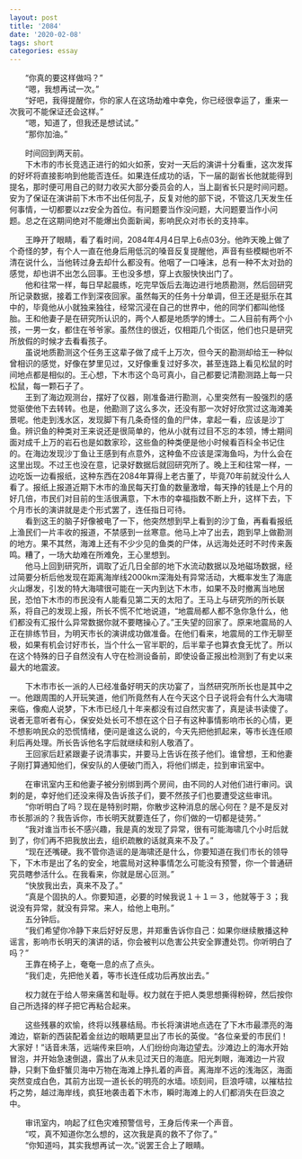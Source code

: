 ```yaml
---
layout: post
title: '2084'
date: '2020-02-08'
tags: short
categories: essay
---
```

　　“你真的要这样做吗？”<br>
　　“嗯，我想再试一次。”<br>
　　“好吧，我得提醒你，你的家人在这场劫难中幸免，你已经很幸运了，重来一次我可不能保证还会这样。”<br>
　　“嗯，知道了，但我还是想试试。”<br>
　　“那你加油。”<br>

　　时间回到两天前。<br>
　　下木市的市长竞选正进行的如火如荼，安对一天后的演讲十分看重，这次发挥的好坏将直接影响到他能否连任。如果连任成功的话，下一届的副省长他就能得到提名，那时便可用自己的财力收买大部分委员会的人，当上副省长只是时间问题。安为了保证在演讲前下木市不出任何乱子，反复对他的部下说，不管这几天发生任何事情，一切都要以zz安全为首位。有问题要当作没问题，大问题要当作小问题。总之在这期间绝对不能爆出负面新闻，影响民众对市长的支持率。<br>

　　王睁开了眼睛，看了看时间，2084年4月4日早上6点03分。他昨天晚上做了个奇怪的梦，有个人一直在他身后用低沉的嗓音反复提醒他，声音有些模糊也听不清在说什么，当他转过身去却什么都没有。他咽了一口唾沫，总有一种不太对劲的感觉，却也讲不出怎么回事。王也没多想，穿上衣服快快出门了。<br>
　　他和往常一样，每日早起晨练，吃完早饭后去海边进行地质勘测，然后回研究所记录数据，接着工作到深夜回家。虽然每天的任务十分单调，但王还是挺乐在其中的，毕竟他从小就独来独往，经常沉浸在自己的世界中，他的同学们都叫他怪胎。王和他妻子是在研究所认识的，两个人都是地质学的博士。二人目前有两个小孩，一男一女，都住在爷爷家。虽然住的很近，仅相距几个街区，他们也只是研究所放假的时候才去看看孩子。<br>
　　虽说地质勘测这个任务王这辈子做了成千上万次，但今天的勘测却给王一种似曾相识的感觉，好像在梦里见过，又好像重复过好多次，甚至连路上看见松鼠的时间地点都是相似的。王心想，下木市这个岛可真小，自己都要记清勘测路上每一只松鼠，每一颗石子了。<br>
　　王到了海边观测台，摆好了仪器，刚准备进行勘测，心里突然有一股强烈的感觉驱使他下去转转。也是，他勘测了这么多次，还没有那一次好好欣赏过这海滩美景呢。他走到浅水区，发现脚下有几条奇怪的鱼的尸体，拿起一看，应该是沙丁鱼。辨识鱼的种类对王来说还是很简单的，他从小就有过目不忘的本领，博士期间面对成千上万的岩石也是如数家珍，这些鱼的种类便是他小时候看百科全书记住的。在海边发现沙丁鱼让王感到有点意外，这种鱼不应该是深海鱼吗，为什么会在这里出现。不过王也没在意，记录好数据后就回研究所了。晚上王和往常一样，一边吃饭一边看报纸，这种东西在2084年算得上老古董了，毕竟70年前就没什么人看了。报纸上报道近期下木市的渔民每天打鱼的数量激增，每天挣的钱是上个月的好几倍，市民们对目前的生活很满意，下木市的幸福指数不断上升，这样下去，下个月市长的演讲就是走个形式罢了，连任指日可待。<br>
　　看到这王的脑子好像被电了一下，他突然想到早上看到的沙丁鱼，再看看报纸上渔民们一片丰收的报道，不禁感到一丝寒意。他马上冲了出去，跑到早上做勘测的地方。果不其然，海滩上还有不少少见的鱼类的尸体，从远海处还时不时传来轰鸣。糟了，一场大劫难在所难免，王心里想到。<br>
　　他马上回到研究所，调取了近几日全部的地下水流动数据以及地磁场数据，经过简要分析后他发现在距离海岸线2000km深海处有异常活动，大概率发生了海底火山爆发，引发的特大海啸很可能在一天内到达下木市，如果不及时撤离当地居民，恐怕下木市的市民没有人能看见第二天的太阳了。王马上与研究所的所长联系，将自己的发现上报，所长不慌不忙地说道，“地震局都人都不急你急什么，他们都没有汇报什么异常数据你就不要瞎操心了。”王失望的回家了。原来地震局的人正在排练节目，为明天市长的演讲成功做准备。在他们看来，地震局的工作无聊至极，如果有机会讨好市长，当个什么一官半职的，后半辈子也算衣食无忧了。所以在这个特殊的日子自然没有人守在检测设备前，即使设备正报出检测到了有史以来最大的地震波。<br>

　　下木市市长一派的人已经准备好明天的庆功宴了，当然研究所所长也是其中之一。他跟周围的人开玩笑道，他们所竟然有人在今天这个日子说将会有什么大海啸来临，像痴人说梦，下木市已经几十年来都没有过自然灾害了，真是读书读傻了。说者无意听者有心，保安处处长可不想在这个日子有这种事情影响市长的心情，更不想影响民众的恐慌情绪，便问是谁这么说的，今天先把他抓起来，等市长连任顺利后再处理。所长告诉他名字后就继续和别人敬酒了。<br>
　　王回家后赶紧跟妻子说清事实，并要马上告诉在孩子他们。谁曾想，王和他妻子刚打算通知他们，保安队的人便破门而入，将他们绑走，拉到审讯室中。<br>

　　在审讯室内王和他妻子被分别绑到两个房间，由不同的人对他们进行审问。讽刺的是，幸好他们还没来得及告诉孩子们，要不然孩子们也要遭受这些审讯。<br>
　　“你听明白了吗？现在是特别时期，你散步这种消息的居心何在？是不是反对市长那派的？我告诉你，市长明天就要连任了，你们做的一切都是徒劳。”<br>
　　“我对谁当市长不感兴趣，我是真的发现了异常，很有可能海啸几个小时后就到了，你们再不把我放出去，组织疏散的话就真来不及了。”<br>
　　“现在还嘴硬。我不管你造谣的是海啸还是什么，你要知道在我们市长的领导下，下木市是出了名的安全，地震局对这种事情怎么可能没有预警，你一个普通研究员瞎参活什么。在我看来，你就是居心叵测。”<br>
　　“快放我出去，真来不及了。”<br>
　　“真是个固执的人。你要知道，必要的时候我说１＋１＝３，他就等于３；我说没有异常，就没有异常。来人，给他上电刑。”<br>
　　五分钟后。<br>
　　“我们希望你冷静下来后好好反思，并郑重告诉你自己：如果你继续散播这种谣言，影响市长明天的演讲的话，你会被判以危害公共安全罪遭处罚。你听明白了吗？”<br>
　　王靠在椅子上，奄奄一息的点了点头。<br>
　　“我们走，先把他关着，等市长连任成功后再放出去。”<br>

　　权力就在于给人带来痛苦和耻辱。权力就在于把人类思想撕得粉碎，然后按你自己所选择的样子把它再粘合起来。<br>

　　这些残暴的欢愉，终将以残暴结局。市长将演讲地点选在了下木市最漂亮的海滩边，崭新的西装配着金丝边的眼睛更显出了市长的英俊。“各位亲爱的市民们！大家好！”话音未落，远端传来巨响，人们纷纷向海边望去。沙滩边上的海水开始冒泡，并开始急速倒退，露出了从未见过天日的海底。阳光刺眼，海滩边一片寂静，只剩下鱼虾蟹贝海中万物在海滩上挣扎着的声音。离海岸不远的浅海区，海面突然变成白色，其前方出现一道长长的明亮的水墙。顷刻间，巨浪呼啸，以摧枯拉朽之势，越过海岸线，疯狂地袭击着下木市，瞬时海滩上的人们都消失在巨浪之中。<br>

　　审讯室内，响起了红色灾难预警信号，王身后传来一个声音。<br>
　　“哎，真不知道你怎么想的，这次我是真的救不了你了。”<br>
　　“你知道吗，其实我想再试一次。”说罢王合上了眼睛。<br>
